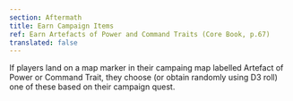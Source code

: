 ```yaml
---
section: Aftermath
title: Earn Campaign Items
ref: Earn Artefacts of Power and Command Traits (Core Book, p.67)
translated: false
---
```


If players land on a map marker in their campaing map labelled Artefact of Power or Command Trait, they choose (or obtain randomly using D3 roll) one of these based on their campaign quest.
